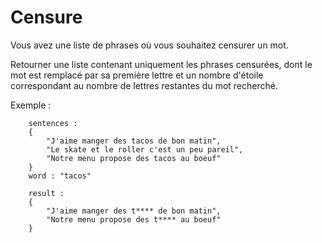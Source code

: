 # Censure

Vous avez une liste de phrases où vous souhaitez censurer un mot.

Retourner une liste contenant uniquement les phrases censurées, dont le mot est remplacé par sa première lettre et un nombre d'étoile correspondant au nombre de lettres restantes du mot recherché.

Exemple : 
```
    sentences :
    {
        "J'aime manger des tacos de bon matin",
        "Le skate et le roller c'est un peu pareil",
        "Notre menu propose des tacos au boeuf"
    }
    word : "tacos"
    
    result : 
    {
        "J'aime manger des t**** de bon matin",
        "Notre menu propose des t**** au boeuf"
    }
```